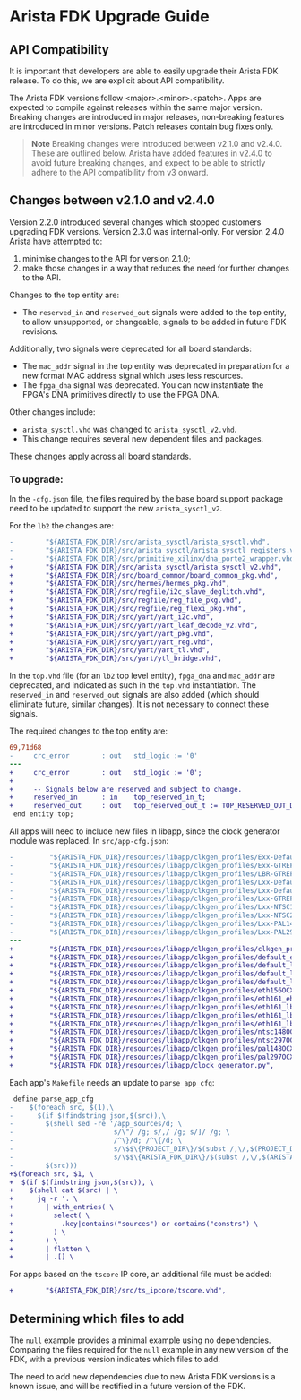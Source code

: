 Arista FDK Upgrade Guide
========================

API Compatibility
---------------------------------

It is important that developers are able to easily upgrade their Arista FDK release.
To do this, we are explicit about API compatibility.

The Arista FDK versions follow \<major\>.\<minor\>.\<patch\>. Apps are expected to compile
against releases within the same major version. Breaking changes are introduced
in major releases, non-breaking features are introduced in minor versions. Patch 
releases contain bug fixes only.

> **Note**
> Breaking changes were introduced between v2.1.0 and v2.4.0. These are outlined below.
> Arista have added features in v2.4.0 to avoid future breaking changes, and expect to
> be able to strictly adhere to the API compatibility from v3 onward.

Changes between v2.1.0 and v2.4.0
---------------------------------

Version 2.2.0 introduced several changes which stopped customers upgrading FDK versions.
Version 2.3.0 was internal-only. For version 2.4.0 Arista have attempted to:

  1. minimise changes to the API for version 2.1.0;
  2. make those changes in a way that reduces the need for further changes to the API.

Changes to the top entity are:
  * The `reserved_in` and `reserved_out` signals were added to the top entity, to allow
    unsupported, or changeable, signals to be added in future FDK revisions.

Additionally, two signals were deprecated for all board standards:
  * The `mac_addr` signal in the top entity was deprecated in preparation for a new format
    MAC address signal which uses less resources.
  * The `fpga_dna` signal was deprecated. You can now instantiate the FPGA's DNA primitives
    directly to use the FPGA DNA.

Other changes include:
  * `arista_sysctl.vhd` was changed to `arista_sysctl_v2.vhd`.
  * This change requires several new dependent files and packages.

These changes apply across all board standards.

### To upgrade:

In the `-cfg.json` file, the files required by the base board support package
need to be updated to support the new `arista_sysctl_v2`.

For the `lb2` the changes are:
```diff
-        "${ARISTA_FDK_DIR}/src/arista_sysctl/arista_sysctl.vhd",
-        "${ARISTA_FDK_DIR}/src/arista_sysctl/arista_sysctl_registers.vhd",
-        "${ARISTA_FDK_DIR}/src/primitive_xilinx/dna_porte2_wrapper.vhd",
+        "${ARISTA_FDK_DIR}/src/arista_sysctl/arista_sysctl_v2.vhd",
+        "${ARISTA_FDK_DIR}/src/board_common/board_common_pkg.vhd",
+        "${ARISTA_FDK_DIR}/src/hermes/hermes_pkg.vhd",
+        "${ARISTA_FDK_DIR}/src/regfile/i2c_slave_deglitch.vhd",
+        "${ARISTA_FDK_DIR}/src/regfile/reg_file_pkg.vhd",
+        "${ARISTA_FDK_DIR}/src/regfile/reg_flexi_pkg.vhd",
+        "${ARISTA_FDK_DIR}/src/yart/yart_i2c.vhd",
+        "${ARISTA_FDK_DIR}/src/yart/yart_leaf_decode_v2.vhd",
+        "${ARISTA_FDK_DIR}/src/yart/yart_pkg.vhd",
+        "${ARISTA_FDK_DIR}/src/yart/yart_reg.vhd",
+        "${ARISTA_FDK_DIR}/src/yart/yart_tl.vhd",
+        "${ARISTA_FDK_DIR}/src/yart/ytl_bridge.vhd",
```

In the `top.vhd` file (for an `lb2` top level entity), `fpga_dna` and `mac_addr` are deprecated,
and indicated as such in the `top.vhd` instantiation. The `reserved_in` and
`reserved_out` signals are also added (which should eliminate future, similar
changes). It is not necessary to connect these signals.

The required changes to the top entity are:
```diff
69,71d68
-     crc_error        : out   std_logic := '0'
---
+     crc_error        : out   std_logic := '0';
+
+     -- Signals below are reserved and subject to change.
+     reserved_in      : in    top_reserved_in_t;
+     reserved_out     : out   top_reserved_out_t := TOP_RESERVED_OUT_DFLT_C
 end entity top;
```

All apps will need to include new files in libapp, since the clock generator module
was replaced. In `src/app-cfg.json`:

```diff
-         "${ARISTA_FDK_DIR}/resources/libapp/clkgen_profiles/Exx-Default-Config.txt",
-         "${ARISTA_FDK_DIR}/resources/libapp/clkgen_profiles/Exx-GTREFCLK0_161-Config.txt",
-         "${ARISTA_FDK_DIR}/resources/libapp/clkgen_profiles/LBR-GTREFCLK0_161-SecRevB-Config.txt",
-         "${ARISTA_FDK_DIR}/resources/libapp/clkgen_profiles/Lxx-Default-Config.txt",
-         "${ARISTA_FDK_DIR}/resources/libapp/clkgen_profiles/Lxx-Default-SRCOCXO-Config.txt",
-         "${ARISTA_FDK_DIR}/resources/libapp/clkgen_profiles/Lxx-GTREFCLK0_161-Config.txt",
-         "${ARISTA_FDK_DIR}/resources/libapp/clkgen_profiles/Lxx-NTSC14835-SRCOCXO-Config.txt",
-         "${ARISTA_FDK_DIR}/resources/libapp/clkgen_profiles/Lxx-NTSC29670-SRCOCXO-Config.txt",
-         "${ARISTA_FDK_DIR}/resources/libapp/clkgen_profiles/Lxx-PAL1485-SRCOCXO-Config.txt",
-         "${ARISTA_FDK_DIR}/resources/libapp/clkgen_profiles/Lxx-PAL297-SRCOCXO-Config.txt",
---
+         "${ARISTA_FDK_DIR}/resources/libapp/clkgen_profiles/clkgen_profiles.json",
+         "${ARISTA_FDK_DIR}/resources/libapp/clkgen_profiles/default_eh_emu_si5345.txt",
+         "${ARISTA_FDK_DIR}/resources/libapp/clkgen_profiles/default_lb2_lyrebird_si5345.txt",
+         "${ARISTA_FDK_DIR}/resources/libapp/clkgen_profiles/default_lb2_malabar_lmk05318b.txt",
+         "${ARISTA_FDK_DIR}/resources/libapp/clkgen_profiles/default_lb2_tamarama_lmk05318.txt",
+         "${ARISTA_FDK_DIR}/resources/libapp/clkgen_profiles/eth156OCXO_lb2_lyrebird_si5345.txt",
+         "${ARISTA_FDK_DIR}/resources/libapp/clkgen_profiles/eth161_eh_emu_si5345.txt",
+         "${ARISTA_FDK_DIR}/resources/libapp/clkgen_profiles/eth161_lb2_lyrebird_si5345.txt",
+         "${ARISTA_FDK_DIR}/resources/libapp/clkgen_profiles/eth161_lb2_malabar_lmk05318b.txt",
+         "${ARISTA_FDK_DIR}/resources/libapp/clkgen_profiles/eth161_lb2_tamarama_lmk05318.txt",
+         "${ARISTA_FDK_DIR}/resources/libapp/clkgen_profiles/ntsc148OCXO_lb2_lyrebird_si5345.txt",
+         "${ARISTA_FDK_DIR}/resources/libapp/clkgen_profiles/ntsc297OCXO_lb2_lyrebird_si5345.txt",
+         "${ARISTA_FDK_DIR}/resources/libapp/clkgen_profiles/pal148OCXO_lb2_lyrebird_si5345.txt",
+         "${ARISTA_FDK_DIR}/resources/libapp/clkgen_profiles/pal297OCXO_lb2_lyrebird_si5345.txt",
+         "${ARISTA_FDK_DIR}/resources/libapp/clock_generator.py",
```

Each app's `Makefile` needs an update to `parse_app_cfg`:

```diff
 define parse_app_cfg
-    $(foreach src, $(1),\
-      $(if $(findstring json,$(src)),\
-        $(shell sed -re '/app_sources/d; \
-                         s/\"/ /g; s/,/ /g; s/]/ /g; \
-                         /^\}/d; /^\{/d; \
-                         s/\$$\{PROJECT_DIR\}/$(subst /,\/,$(PROJECT_DIR))/g; \
-                         s/\$$\{ARISTA_FDK_DIR\}/$(subst /,\/,$(ARISTA_FDK_DIR))/g' $(src)), \
-        $(src)))
+$(foreach src, $1, \
+  $(if $(findstring json,$(src)), \
+    $(shell cat $(src) | \
+      jq -r '. \
+        | with_entries( \
+          select( \
+            .key|contains("sources") or contains("constrs") \
+          ) \
+        ) \
+        | flatten \
+        | .[] \
```

For apps based on the `tscore` IP core, an additional file must be added:

```diff
+        "${ARISTA_FDK_DIR}/src/ts_ipcore/tscore.vhd",
```

Determining which files to add
------------------------------

The `null` example provides a minimal example using no dependencies. Comparing
the files required for the `null` example in any new version of the FDK, with
a previous version indicates which files to add. 

The need to add new dependencies due to new Arista FDK versions is a known issue, 
and will be rectified in a future version of the FDK.
